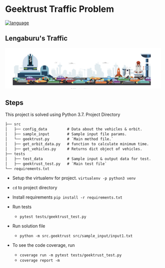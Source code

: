 # Geektrust Traffic Problem

[![language](https://img.shields.io/badge/language-python-yellowgreen)]()

## Lengaburu's Traffic
![](traffic.png)

## Steps
This project is solved using Python 3.7. 
Project Directory

```
├── src 
│   ├── config_data         # Data about the vehicles & orbit.
│   ├── sample_input        # Sample input file params.       
│   └── geektrust.py        # `Main method file.`
│   ├── get_orbit_data.py   # function to calculate minimum time.
│   ├── get_vehicles.py     # Returns dict object of vehicles. 
├── tests 
│   ├── test_data           # Sample input & output data for test.         
│   ├── geektrust_test.py   # `Main test file`              
└── requirements.txt
```

- Setup the virtualenv for project. `virtualenv -p python3 venv`
- `cd` to project directory
- Install requirements `pip install -r requirements.txt`
- Run tests
    - `pytest tests/geektrust_test.py`
- Run solution file
    - `python -m src.geektrust src/sample_input/input1.txt`

- To see the code coverage, run
    - `coverage run -m pytest tests/geektrust_test.py`
    - `coverage report -m`